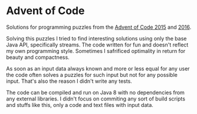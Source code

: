 # Advent of Code

Solutions for programming puzzles from the <a href='http://adventofcode.com/2015'>Advent of Code 2015</a> and <a href='http://adventofcode.com/2016'>2016</a>.

Solving this puzzles I tried to find interesting solutions using only the base Java API, specifically streams. The code written for fun and doesn't reflect my own programming style. Sometimes I safrificed optimality in return for beauty and compactness.

As soon as an input data always known and more or less equal for any user the code often solves a puzzles for such input but not for any possible input. That's also the reason I didn't write any tests.

The code can be compiled and run on Java 8 with no dependencies from any external libraries. I didn't focus on commiting any sort of build scripts and stuffs like this, only a code and text files with input data.
